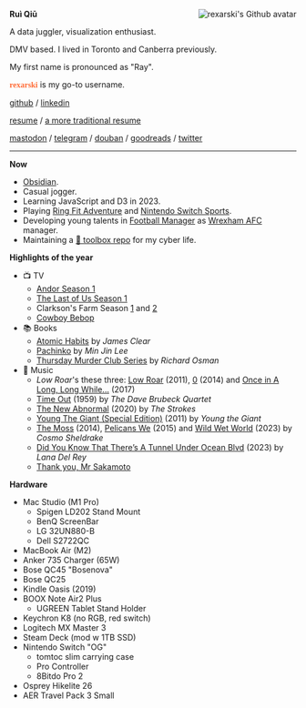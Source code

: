 **Ruì Qiū** <img class="avatar" align="right" alt="rexarski's Github avatar" src="https://avatars.githubusercontent.com/u/4172477?s=400&u=9d499524c04758e8b76c69a80fbcbb8aed6c6c09&v=4" />

A data juggler, visualization enthusiast.

DMV based. I lived in Toronto and Canberra previously.

My first name is pronounced as "Ray".

<strong style="font-family:Eczar;color:#ff6b35">rexarski</strong> is my go-to username.

[github](https://github.com/rexarski) / [linkedin](https://www.linkedin.com/in/rqiu/)

[resume](https://read.cv/rq) / [a more traditional resume](https://github.com/rexarski/resume)

[mastodon](https://mastodon.social/@rexarski) / [telegram](https://t.me/itsnopie) / [douban](https://www.douban.com/people/rexarski/) / [goodreads](https://www.goodreads.com/rexarski) / [twitter](https://twitter.com/rexarski)

***

**Now**

- [Obsidian](https://obsidian.md/).
- Casual jogger.
- Learning JavaScript and D3 in 2023.
- Playing [Ring Fit Adventure](https://nintendoswitchsports.nintendo.com/en/) and [Nintendo Switch Sports](https://nintendoswitchsports.nintendo.com/en/).
- Developing young talents in [Football Manager](https://www.footballmanager.com/) as [Wrexham AFC](https://www.wrexhamafc.co.uk/club/whos-who/) manager.
- Maintaining a [🧰 toolbox repo](https://github.com/rexarski/toolbox/) for my cyber life.

**Highlights of the year**

- 📺 TV
  - [Andor Season 1](https://movie.douban.com/subject/30376895/)
  - [The Last of Us Season 1](https://movie.douban.com/subject/25848328/)
  - Clarkson's Farm Season [1](https://movie.douban.com/subject/34839005/) and [2](https://movie.douban.com/subject/35517450/)
  - [Cowboy Bebop](https://en.wikipedia.org/wiki/Cowboy_Bebop)
- 📚 Books
  - [Atomic Habits](https://www.goodreads.com/book/show/40121378-atomic-habits) by *James Clear*
  - [Pachinko](https://www.goodreads.com/book/show/52257890) by *Min Jin Lee*
  - [Thursday Murder Club Series](https://www.goodreads.com/series/299267-thursday-murder-club) by *Richard Osman*
- 🎷 Music
  - *Low Roar*'s these three: [Low Roar](https://open.spotify.com/album/3lETJkavciTauiSyOV1gZC?si=5xmSukOKTa2IMqIKNH15gg) (2011), [0](https://open.spotify.com/album/4G3ZBFg8MpTSDxDQ3m2BCb?si=M9Bz-jWqQtCEf3crhDiJBw) (2014) and [Once in A Long, Long While...](https://open.spotify.com/album/5dhet1luldVxu21FUspJXV?si=r_KD38s-RfSOnTzNuZ3pAQ) (2017)
  - [Time Out](https://open.spotify.com/album/0nTTEAhCZsbbeplyDMIFuA?si=aXWdu10NRRmdseoGPjOoUQ) (1959) by *The Dave Brubeck Quartet*
  - [The New Abnormal](https://open.spotify.com/album/2xkZV2Hl1Omi8rk2D7t5lN?si=RN6J2tuvQNqilw4hK377jg) (2020) by *The Strokes*
  - [Young The Giant (Special Edition)](https://open.spotify.com/album/2ww7MYrkExsljnKhcINDse?si=sr2V-mlJSLW8FzPgwdxeIw) (2011) by *Young the Giant*
  - [The Moss](https://open.spotify.com/album/4vS1qz11W9HQ61YAKAwggh?si=monkYlWNRK2KnYvqsEpUGg) (2014), [Pelicans We](https://open.spotify.com/album/5wWwQ36jDU3QGxG4TH2NHB?si=xtHfDrtpQqGoCHaK5hbviA) (2015) and [Wild Wet World](https://open.spotify.com/album/4ecqXeEbEMrPYHVRA9yP5s?si=V2-ZAsjrSw2y_cUsPdEIEQ) (2023) by *Cosmo Sheldrake*
  - [Did You Know That There’s A Tunnel Under Ocean Blvd](https://open.spotify.com/album/5HOHne1wzItQlIYmLXLYfZ?si=pYDwNNA4QNi0SCUfogjr-A) (2023) by *Lana Del Rey*
  - [Thank you, Mr Sakamoto](https://www.youtube.com/watch?v=z9tECKZ60zk)

**Hardware**

- Mac Studio (M1 Pro)
  - Spigen LD202 Stand Mount
  - BenQ ScreenBar
  - LG 32UN880-B
  - Dell S2722QC
- MacBook Air (M2)
- Anker 735 Charger (65W)
- Bose QC45 "Bosenova"
- Bose QC25
- Kindle Oasis (2019)
- BOOX Note Air2 Plus
  - UGREEN Tablet Stand Holder
- Keychron K8 (no RGB, red switch)
- Logitech MX Master 3
- Steam Deck (mod w 1TB SSD)
- Nintendo Switch "OG"
  - tomtoc slim carrying case
  - Pro Controller
  - 8Bitdo Pro 2
- Osprey Hikelite 26
- AER Travel Pack 3 Small
